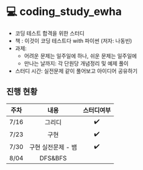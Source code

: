# 💻 coding_study_ewha

* 코딩 테스트 합격을 위한 스터디
* 책 : 이것이 코딩 테스트다 with 파이썬 (저자: 나동빈)
* 과제: 
  - 어려운 문제는 일주일에 하나, 쉬운 문제는 일주일에 
  - 만나는 날까지: 각 단원당 개념정리 및 예제 풀이 
* 스터디 시간: 실전문제 같이 풀어보고 아이디어 공유하기

## 진행 현황

|주차|내용|스터디여부|
|:---:|:------:|:---:|
|7/16|그리디|✔️|
|7/23|구현|✔️|
|7/30|구현 실전문제 - 뱀 |✔️|
|8/04|DFS&BFS||
